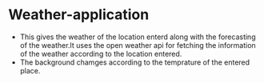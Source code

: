 # Weather-application
* This gives the weather of the location enterd along with the forecasting of the weather.It uses the open weather api for fetching the information of the weather according to the location entered.
* The background chamges according to the temprature of the entered place. 
